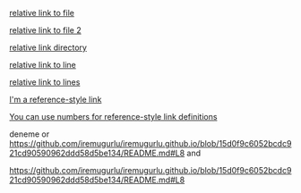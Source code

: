 [relative link to file](pictures/newdir/elements.html)

[relative link to file 2](doc/../pictures/./edu.html)

[relative link directory](pictures/newdir)

[relative link to line](generic.html#L4)

[relative link to lines](generic.html#L5-L10)

[I'm a reference-style link][Arbitrary case-insensitive reference text]

[arbitrary case-insensitive reference text]: doc

[You can use numbers for reference-style link definitions][1]

[1]: https://github.com/iremugurlu/iremugurlu.github.io/blob/15d0f9c6052bcdc921cd90590962ddd58d5be134/README.md#L8

deneme or <https://github.com/iremugurlu/iremugurlu.github.io/blob/15d0f9c6052bcdc921cd90590962ddd58d5be134/README.md#L8> and 

https://github.com/iremugurlu/iremugurlu.github.io/blob/15d0f9c6052bcdc921cd90590962ddd58d5be134/README.md#L8